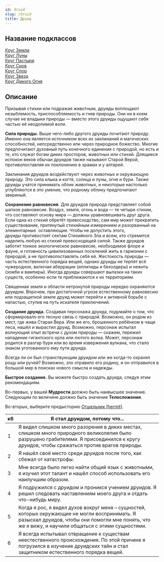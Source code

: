 ```yaml
---
id: druid
slug: /druid
title: Друид
---
```

## Название подклассов
[Круг Земли](/docs/land)  
[Круг Луны](/docs/moon)  
[Круг Пастыря](/docs/shepherd)  
[Круг Снов](/docs/dreams)  
[Круг Спор](/docs/spores)  
[Круг Звезд](/docs/stars)  
[Круг Дикого Огня](/docs/wildfire)  
## Описание
Призывая стихии или подражая животным, друиды воплощают незыблемость, приспособляемость и гнев природы. Они ни в коем случае не владыки природы — вместо этого друиды ощущают себя частью её неодолимой воли.

**Сила природы.** Выше чего-либо другого друиды почитают природу. Именно она является источником всех их заклинаний и магических способностей, непсредственно или через природное божество. Многие предпочитают духовный путь конечного единения с природой, но есть и те, кто служат богам диких просторов, животных или стихий. Длящиеся испокон веков обычаи друидов также называют Старой Верой, противопоставляя их поклонению в храмах и у алтарей.

Заклинания друидов воздействуют через животных и окружающую природу. Это сила клыка и когтя, солнца и луны, огня и бури. Также друиды учатся принимать облик животных, и некоторые настолько углубляются в это умение, что родному облику предпочитают звериный.

**Сохранение равновесия.** Для друидов природа представляет собой шаткое равновесие. Воздух, земля, огонь и вода — те четыре стихии, что составляют основу мира — должны уравновешивать друг друга. Если одна из стихий обретёт превосходство, сам мир может прекратить существование, притянутый стихийным измерением и разорванный на элементарные  оставляющие. Чтобы не допустить этого, друиды противостоят сектам Стихийного Зла и всем, кто стремится наделить любую из стихий превосходящей силой. Также друидов заботит тонкое экологическое равновесие, необходимое флоре и фауне, и готовность цивилизованных поселений жить в гармонии с природой, а не противопоставлять себя ей. Жестокость природы — часть естественного порядка вещей, однако друиды не терпят всё чужеродное, включая аберрации (иллитиды и бехолдеры) и нежить (зомби и вампиры). Иногда друиды совершают вылазки на таких существ, особенно если те приближаются к их территориям.

Священная земля и области нетронутой природы нередко охраняются друидом. Впрочем, при достаточной угрозе естественному равновесию или подзащитной земле друид может перейти к активной борьбе с напастью, ступив на путь искателя приключений.

**Создание друида.** Создавая персонажа друида, подумайте о том, что сформировало его тесную связь с природой. Возможно, он родом из мест, где жива Старая Вера. Или же его, брошенного ребёнком в чаще леса, нашёл и вырастил друид. Возможно, персонаж испытал волнующий опыт встречи с духом природы — скажем, пережил нападение гигантского орла или лютого волка. Может, персонаж родился в разгар бури или во время извержения вулкана, что стало знаком уготованного ему пути друида.

Всегда ли он был странствующим друидом или же когда-то охранял рощу или ручей? Возможно, зло отравило его родину, и он отправился в большой мир в поисках нового смысла и надежды.

**Быстрое создание.** Вы можете быстро создать друида, следуя этим рекомендациям.

Во-первых, у вашей **Мудрости** должно быть наивысшее значение. Следующим по величине должно быть значение **Телосложения**.

Во-вторых, выберите предысторию [Отшельник [hermit]](https://ttg.club/backgrounds/Hermit).

| к6  | Я стал друидом, потому что...                                                                                                                                                                         |
| --- | ----------------------------------------------------------------------------------------------------------------------------------------------------------------------------------------------------- |
| 1   | Я видел слишком много разорения в диких местах, слишком много природного великолепия было разрушено грабителями. Я присоединился к кругу друидов, чтобы сражаться против врагов природы.              |
| 2   | Я нашёл своё место среди друидов после того, как сбежал от катастрофы.                                                                                                                                |
| 3   | Мне всегда было легко найти общий язык с животными, я изучил этот талант и нашёл способ использовать его наилучшим образом.                                                                           |
| 4   | Я подружился с друидом и проникся учением друидов. Я решил следовать наставлениям моего друга и отдать что-нибудь миру.                                                                               |
| 5   | Когда я рос, я видел духов вокруг меня – сущностей, которых окружающие не могли воспринимать. Я разыскал друидов, чтобы они помогли мне понять, что же я вижу, и научили общаться с этими сущностями. |
| 6   | Я всегда испытывал отвращение к существам неестественного происхождения. По этой причине я погрузился в изучение друидских тайн и стал защитником естественного порядка вещей.                        |
